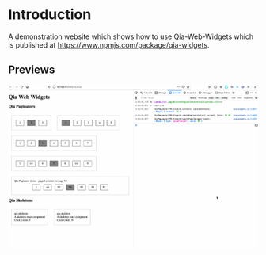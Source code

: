 # Introduction

A demonstration website which shows how to use Qia-Web-Widgets which is published at <https://www.npmjs.com/package/qia-widgets>.


## Previews

![20201114 - QiaPaginator Preview](images/20201114-qia-paginator-preview.gif)
